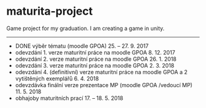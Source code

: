 # maturita-project
Game project for my graduation.
I am creating a game in unity.

---
* DONE výběr tématu (moodle GPOA) 25. – 27. 9. 2017
* odevzdání 1. verze maturitní práce na moodle GPOA 8. 12. 2017
* odevzdání 2. verze maturitní práce na moodle GPOA 26. 1. 2018
* odevzdání 3. verze maturitní práce na moodle GPOA 2. 3. 2018
* odevzdání 4. (definitivní) verze maturitní práce na moodle GPOA a 2 vytištěných exemplářů 6. 4. 2018
* odevzdávka finální verze prezentace MP (moodle GPOA /vedoucí MP) 11. 5. 2018
* obhajoby maturitních prací 17. – 18. 5. 2018
